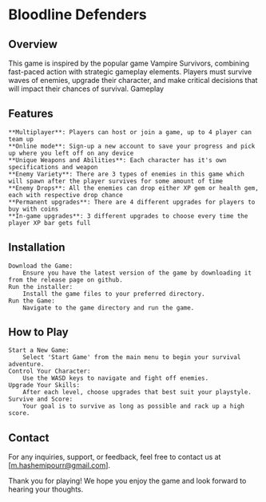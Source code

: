 # Bloodline Defenders

## Overview

This game is inspired by the popular game Vampire Survivors, combining fast-paced action with strategic gameplay elements. Players must survive waves of enemies, upgrade their character, and make critical decisions that will impact their chances of survival.
Gameplay

## Features

    **Multiplayer**: Players can host or join a game, up to 4 player can team up
    **Online mode**: Sign-up a new account to save your progress and pick up where you left off on any device
    **Unique Weapons and Abilities**: Each character has it's own specifications and weapon
    **Enemy Variety**: There are 3 types of enemies in this game which will spawn after the player survives for some amount of time
    **Enemy Drops**: All the enemies can drop either XP gem or health gem, each with respective drop chance
    **Permanent upgrades**: There are 4 different upgrades for players to buy with coins
    **In-game upgrades**: 3 different upgrades to choose every time the player XP bar gets full

## Installation

    Download the Game:
        Ensure you have the latest version of the game by downloading it from the release page on github.
    Run the installer:
        Install the game files to your preferred directory.
    Run the Game:
        Navigate to the game directory and run the game.

## How to Play

    Start a New Game:
        Select 'Start Game' from the main menu to begin your survival adventure.
    Control Your Character:
        Use the WASD keys to navigate and fight off enemies.
    Upgrade Your Skills:
        After each level, choose upgrades that best suit your playstyle.
    Survive and Score:
        Your goal is to survive as long as possible and rack up a high score.

## Contact

For any inquiries, support, or feedback, feel free to contact us at [m.hashemipourr@gmail.com].

Thank you for playing! We hope you enjoy the game and look forward to hearing your thoughts.
